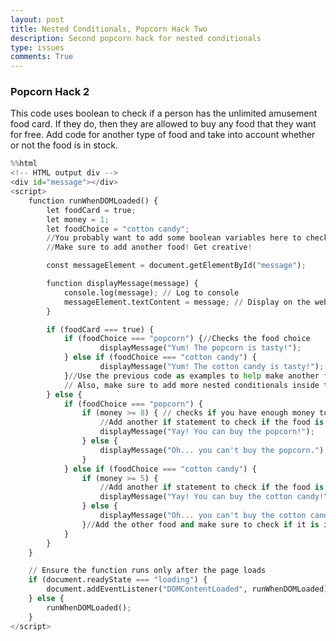 ```yaml
---
layout: post
title: Nested Conditionals, Popcorn Hack Two
description: Second popcorn hack for nested conditionals
type: issues
comments: True
---
```


### Popcorn Hack 2

This code uses boolean to check if a person has the unlimited amusement food card. If they do, then they are allowed to buy any food that they want for free. Add code for another type of food and take into account whether or not the food is in stock.


```python
%%html
<!-- HTML output div -->
<div id="message"></div>
<script>
    function runWhenDOMLoaded() {
        let foodCard = true;
        let money = 1;
        let foodChoice = "cotton candy";
        //You probably want to add some boolean variables here to check if the food is in stock or not... 
        //Make sure to add another food! Get creative!

        const messageElement = document.getElementById("message");

        function displayMessage(message) {
            console.log(message); // Log to console
            messageElement.textContent = message; // Display on the webpage
        }

        if (foodCard === true) {
            if (foodChoice === "popcorn") {//Checks the food choice
                    displayMessage("Yum! The popcorn is tasty!");
            } else if (foodChoice === "cotton candy") {
                    displayMessage("Yum! The cotton candy is tasty!");
            }//Use the previous code as examples to help make another food! 
            // Also, make sure to add more nested conditionals inside the if statements above to check if the food is in stock
        } else {
            if (foodChoice === "popcorn") {
                if (money >= 8) { // checks if you have enough money to buy
                    //Add another if statement to check if the food is in stock!
                    displayMessage("Yay! You can buy the popcorn!");
                } else {
                    displayMessage("Oh... you can't buy the popcorn.");
                }
            } else if (foodChoice === "cotton candy") {
                if (money >= 5) {
                    //Add another if statement to check if the food is in stock!
                    displayMessage("Yay! You can buy the cotton candy!");
                } else {
                    displayMessage("Oh... you can't buy the cotton candy.");
                }//Add the other food and make sure to check if it is in stock!
            }
        }
    }

    // Ensure the function runs only after the page loads
    if (document.readyState === "loading") {
        document.addEventListener("DOMContentLoaded", runWhenDOMLoaded);
    } else {
        runWhenDOMLoaded();
    }
</script>

```


<!-- HTML output div -->
<div id="message"></div>
<script>
    function runWhenDOMLoaded() {
        let foodCard = true;
        let money = 1;
        let foodChoice = "cotton candy";
        //You probably want to add some boolean variables here to check if the food is in stock or not... 
        //Make sure to add another food! Get creative!

        const messageElement = document.getElementById("message");

        function displayMessage(message) {
            console.log(message); // Log to console
            messageElement.textContent = message; // Display on the webpage
        }

        if (foodCard === true) {
            if (foodChoice === "popcorn") {//Checks the food choice
                    displayMessage("Yum! The popcorn is tasty!");
            } else if (foodChoice === "cotton candy") {
                    displayMessage("Yum! The cotton candy is tasty!");
            }//Use the previous code as examples to help make another food! 
            // Also, make sure to add more nested conditionals inside the if statements above to check if the food is in stock
        } else {
            if (foodChoice === "popcorn") {
                if (money >= 8) { // checks if you have enough money to buy
                    //Add another if statement to check if the food is in stock!
                    displayMessage("Yay! You can buy the popcorn!");
                } else {
                    displayMessage("Oh... you can't buy the popcorn.");
                }
            } else if (foodChoice === "cotton candy") {
                if (money >= 5) {
                    //Add another if statement to check if the food is in stock!
                    displayMessage("Yay! You can buy the cotton candy!");
                } else {
                    displayMessage("Oh... you can't buy the cotton candy.");
                }//Add the other food and make sure to check if it is in stock!
            }
        }
    }

    // Ensure the function runs only after the page loads
    if (document.readyState === "loading") {
        document.addEventListener("DOMContentLoaded", runWhenDOMLoaded);
    } else {
        runWhenDOMLoaded();
    }
</script>


